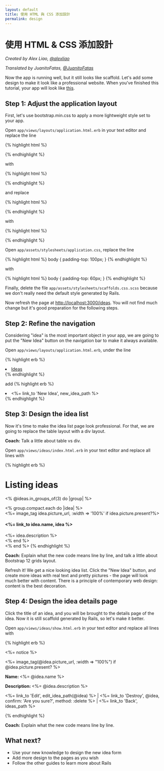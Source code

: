 ```yaml
---
layout: default
title: 使用 HTML 與 CSS 添加設計
permalink: design
---
```


# 使用 HTML & CSS 添加設計

*Created by Alex Liao, [@alexliao](http://bannka.com/alex)*

*Translated by JuanitoFatas, [@JuanitoFatas](https://twitter.com/juanitofatas)*

Now the app is running well, but it still looks like scaffold. Let's add some design to make it look like a professional website. When you've finished this tutorial, your app will look like [this](http://railsgirlsapp.herokuapp.com/ideas).

## Step 1: Adjust the application layout

First, let's use bootstrap.min.css to apply a more lightweight style set to your app.

Open `app/views/layouts/application.html.erb` in your text editor and replace the line

{% highlight html %}
<link rel="stylesheet" href="http://railsgirls.com/assets/bootstrap.css">
{% endhighlight %}

with

{% highlight html %}
<link rel="stylesheet" href="http://netdna.bootstrapcdn.com/twitter-bootstrap/2.3.2/css/bootstrap.min.css">
{% endhighlight %}

and replace

{% highlight html %}
<div class="navbar navbar-fixed-top">
  <div class="navbar-inner">
{% endhighlight %}

with

{% highlight html %}
<div class="topbar">
  <div class="fill">
{% endhighlight %}

Open `app/assets/stylesheets/application.css`, replace the line

{% highlight html %}
body { padding-top: 100px; }
{% endhighlight %}

with

{% highlight html %}
body { padding-top: 60px; }
{% endhighlight %}

Finally, delete the file `app/assets/stylesheets/scaffolds.css.scss` because we don't really need the default style generated by Rails.

Now refresh the page at [http://localhost:3000/ideas](http://localhost:3000/ideas). You will not find much change but it's good preparation for the following steps.

## Step 2: Refine the navigation

Considering "idea" is the most important object in your app, we are going to put the "New Idea" button on the navigation bar to make it always available.

Open `app/views/layouts/application.html.erb`, under the line

{% highlight erb %}
<li class="active"><a href="/ideas">Ideas</a></li>
{% endhighlight %}

add
{% highlight erb %}
<li ><%= link_to 'New Idea', new_idea_path %></li>
{% endhighlight %}

## Step 3: Design the idea list

Now it's time to make the idea list page look professional. For that, we are going to replace the table layout with a div layout.

**Coach:** Talk a little about table vs div.

Open `app/views/ideas/index.html.erb` in your text editor and replace all lines with

{% highlight erb %}
<h1>Listing ideas</h1>

<% @ideas.in_groups_of(3) do |group| %>
  <div class="row">
    <% group.compact.each do |idea| %>
      <div class="span4">
        <%= image_tag idea.picture_url, :width => '100%' if idea.picture.present?%>
        <h4><%= link_to idea.name, idea %></h4>
        <%= idea.description %>
      </div>
    <% end %>
  </div>
<% end %>
{% endhighlight %}

**Coach:** Explain what the new code means line by line, and talk a little about Bootstrap 12 grids layout.

Refresh it! We get a nice looking idea list. Click the "New Idea" button, and create more ideas with real text and pretty pictures - the page will look much better with content. There is a principle of contemporary web design: content is the best decoration.

## Step 4: Design the idea details page

Click the title of an idea, and you will be brought to the details page of the idea. Now it is still scaffold generated by Rails, so let's make it better.

Open `app/views/ideas/show.html.erb` in your text editor and replace all lines with

{% highlight erb %}
<p id="notice"><%= notice %></p>

<div class="row">
  <div class="span9">
    <%= image_tag(@idea.picture_url, :width => "100%") if @idea.picture.present? %>
  </div>

  <div class="span3">
    <p><b>Name: </b><%= @idea.name %></p>
    <p><b>Description: </b><%= @idea.description %></p>
    <p>
      <%= link_to 'Edit', edit_idea_path(@idea) %> |
      <%= link_to 'Destroy', @idea, confirm: 'Are you sure?', method: :delete %> |
      <%= link_to 'Back', ideas_path %>
    </p>
  </div>
</div>
{% endhighlight %}


**Coach:** Explain what the new code means line by line.

## What next?

* Use your new knowledge to design the new idea form
* Add more design to the pages as you wish
* Follow the other guides to learn more about Rails

